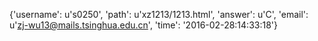 {'username': u's0250', 'path': u'xz1213/1213.html', 'answer': u'C', 'email': u'zj-wu13@mails.tsinghua.edu.cn', 'time': '2016-02-28:14:33:18'}